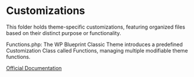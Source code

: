 # Customizations

This folder holds theme-specific customizations, featuring organized files based on their distinct purpose or functionality.

Functions.php: The WP Blueprint Classic Theme introduces a predefined Customization Class called Functions, managing multiple modifiable theme functions.

[Official Documentation](https://wp-blueprint.dev/documentation/themes/classic/theme-structure/inc/#customizations)
